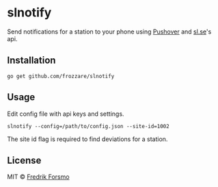 # slnotify

Send notifications for a station to your phone using [Pushover](https://pushover.net/) and [sl.se](http://sl.se)'s api.

## Installation

```
go get github.com/frozzare/slnotify
```

## Usage

Edit config file with api keys and settings.

```
slnotify --config=/path/to/config.json --site-id=1002
```

The site id flag is required to find deviations for a station.

## License

MIT © [Fredrik Forsmo](https://github.com/frozzare)